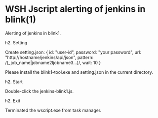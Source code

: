 WSH Jscript alerting of jenkins in blink(1)
==================


Alerting of jenkins in blink1.

h2. Setting

Create setting.json:
{
	id:			"user-id",
	password:	"your password",
	url:		"http://hostname/jenkins/api/json", 
	pattern:	/(_job_name|jobname2ljobname3...)/,
	wait:		10
}

Please install the blink1-tool.exe and setting.json in the current directory.

h2. Start

Double-click the jenkins-blink1.js.


h2. Exit

Terminated the wscript.exe from task manager.
